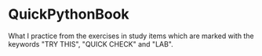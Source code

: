 # QuickPythonBook
What I practice from the exercises in study items which are marked with the keywords "TRY THIS", "QUICK CHECK" and "LAB". 
